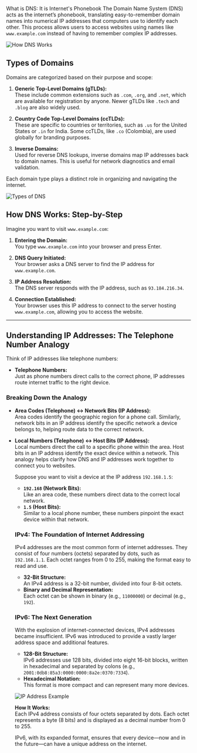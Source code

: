 What is DNS: It is Internet's Phonebook
The Domain Name System (DNS) acts as the internet’s phonebook, translating easy-to-remember domain names into numerical IP addresses that computers use to identify each other. This process allows users to access websites using names like `www.example.com` instead of having to remember complex IP addresses.

![How DNS Works](https://media.geeksforgeeks.org/wp-content/uploads/20240904115040/How-DNS-Works-gif-ezgifcom-optimize-1.gif)

## Types of Domains

Domains are categorized based on their purpose and scope:

1. **Generic Top-Level Domains (gTLDs):**  
   These include common extensions such as `.com`, `.org`, and `.net`, which are available for registration by anyone. Newer gTLDs like `.tech` and `.blog` are also widely used.

2. **Country Code Top-Level Domains (ccTLDs):**  
   These are specific to countries or territories, such as `.us` for the United States or `.in` for India. Some ccTLDs, like `.co` (Colombia), are used globally for branding purposes.

3. **Inverse Domains:**  
   Used for reverse DNS lookups, inverse domains map IP addresses back to domain names. This is useful for network diagnostics and email validation.

Each domain type plays a distinct role in organizing and navigating the internet.

![Types of DNS](https://media.geeksforgeeks.org/wp-content/uploads/20240904114642/Types-of-DNS.png)

## How DNS Works: Step-by-Step

Imagine you want to visit `www.example.com`:

1. **Entering the Domain:**  
   You type `www.example.com` into your browser and press Enter.

2. **DNS Query Initiated:**  
   Your browser asks a DNS server to find the IP address for `www.example.com`.

3. **IP Address Resolution:**  
   The DNS server responds with the IP address, such as `93.184.216.34`.

4. **Connection Established:**  
   Your browser uses this IP address to connect to the server hosting `www.example.com`, allowing you to access the website.

---

## Understanding IP Addresses: The Telephone Number Analogy

Think of IP addresses like telephone numbers:

- **Telephone Numbers:**  
  Just as phone numbers direct calls to the correct phone, IP addresses route internet traffic to the right device.

### Breaking Down the Analogy

- **Area Codes (Telephone) ↔ Network Bits (IP Address):**  
  Area codes identify the geographic region for a phone call. Similarly, network bits in an IP address identify the specific network a device belongs to, helping route data to the correct network.

- **Local Numbers (Telephone) ↔ Host Bits (IP Address):**  
  Local numbers direct the call to a specific phone within the area. Host bits in an IP address identify the exact device within a network.
  This analogy helps clarify how DNS and IP addresses work together to connect you to websites.

  Suppose you want to visit a device at the IP address `192.168.1.5`:

  - **`192.168` (Network Bits):**  
    Like an area code, these numbers direct data to the correct local network.
  - **`1.5` (Host Bits):**  
    Similar to a local phone number, these numbers pinpoint the exact device within that network.

  ### IPv4: The Foundation of Internet Addressing

  IPv4 addresses are the most common form of internet addresses. They consist of four numbers (octets) separated by dots, such as `192.168.1.1`. Each octet ranges from 0 to 255, making the format easy to read and use.

  - **32-Bit Structure:**  
    An IPv4 address is a 32-bit number, divided into four 8-bit octets.
  - **Binary and Decimal Representation:**  
    Each octet can be shown in binary (e.g., `11000000`) or decimal (e.g., `192`).

  ### IPv6: The Next Generation

  With the explosion of internet-connected devices, IPv4 addresses became insufficient. IPv6 was introduced to provide a vastly larger address space and additional features.

  - **128-Bit Structure:**  
    IPv6 addresses use 128 bits, divided into eight 16-bit blocks, written in hexadecimal and separated by colons (e.g., `2001:0db8:85a3:0000:0000:8a2e:0370:7334`).
  - **Hexadecimal Notation:**  
    This format is more compact and can represent many more devices.

  ![IP Address Example](https://media.geeksforgeeks.org/wp-content/uploads/20240903112112/Ip-address.webp)

  **How It Works:**  
  Each IPv4 address consists of four octets separated by dots. Each octet represents a byte (8 bits) and is displayed as a decimal number from 0 to 255.

  IPv6, with its expanded format, ensures that every device—now and in the future—can have a unique address on the internet.
